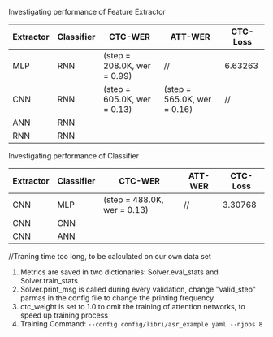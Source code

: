 Investigating performance of Feature Extractor

| Extractor | Classifier |CTC-WER|ATT-WER|CTC-Loss
|---------|-------------|-------|-----|---|
| MLP    | RNN|(step = 208.0K, wer = 0.99)| //|6.63263 
| CNN  | RNN|(step = 605.0K, wer = 0.13)|(step = 565.0K, wer = 0.16)|//
| ANN  | RNN| | |
| RNN   | RNN |


Investigating performance of Classifier

| Extractor | Classifier |CTC-WER|ATT-WER|CTC-Loss
|---------|-------------|-------|-----|---|
| CNN    | MLP|(step = 488.0K, wer = 0.13)| //|3.30768| 
| CNN  | CNN|
| CNN  | ANN|

//Traning time too long, to be calculated on our own data set
1. Metrics are saved in two dictionaries: Solver.eval_stats and Solver.train_stats
2. Solver.print_msg is called during every validation, change "valid_step" parmas in the config file to change the printing frequency
3. ctc_weight is set to 1.0 to omit the training of attention networks, to speed up training process
4. Training Command: ```--config config/libri/asr_example.yaml --njobs 8``` 